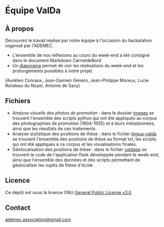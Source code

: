 # Équipe ValDa

## À propos
Découvrez le travail réalisé par notre équipe à l'occasion du hackatahon organisé par l'ADEMEC.

* L'ensemble de nos réflexions au cours du week-end a été consigné dans le document Markdown CarnetdeBord
* Un [diaporama](https://github.com/ademec/Valda/blob/main/Valda%20_%20Carnet%20de%20bord_2021-09-26_1530.pdf) permet de voir les réalisations du week-end et les prolongements possibles à notre projet.

(Aurélien Conraux,
Jean-Damien Généro,
Jean-Philippe Moreux,
Lucie Rondeau du Noyer,
Antoine de Sacy)


## Fichiers
* *Analyse visuelle des photos de promotion* : dans le dossier [images](https://github.com/ademec/Valda/tree/main/images) se trouvent l'ensemble des scripts python qui ont été appliqués au corpus des photographies de promotion (1904-1935) et à leurs métadonnées, ainsi que les résultats de ces traitements. 
* Analyse stylistique des positions de thèse : dans le fichier [lingua-valda](https://github.com/ademec/Valda/tree/main/lingua-valda) se trouvent l'ensemble des positions de thèse au format txt, les scripts qui ont été appliqués à ce corpus et les visualisations finales.
* Géolocalisation des positions de thèse : dans le fichier [valdapp](lingua-valda) se trouvent le code de l'application flask développée pendant le week-end, ainsi que l'ensemble des données et des scripts permettant de géolocaliser les sujets de thèse d'école.


## Licence
Ce dépôt est sous la licence GNU [General Public License v3.0](https://github.com/ademec/Valda/blob/flask/LICENSE)

## Contact
ademec.association@gmail.com
